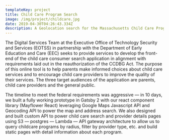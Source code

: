 ```yaml
---
templateKey: project
title: Child Care Program Search
image: /img/project/childcare.jpg
date: 2019-04-30T04:26:43.334Z
description: A Geolocation search for the Massachusetts Child Care Programs
---
```

The Digital Services Team at the Executive Office of Technology Security and Services (EOTSS) in partnership with the Department of Early Education and Care (EEC) seeks to provide services to develop the front-end of the child care consumer search application in alignment with requirements laid out in the reauthorization of the CCDBG Act. The purpose of this online tool is to help parents make informed choices about child care services and to encourage child care providers to improve the quality of their services. The three target audiences of the application are parents, child care providers and the general public.



The timeline to meet the federal requirements was aggressive — in 10 days, we built a fully working prototype in Gatsby 2 with our react component library (Mayflower React) leveraging Google Maps Javascript API and Geocoding API to power the map and address search. We also designed and built custom API to power child care search and provider details pages using S3 — postgres — Lambda — API gateway architecture to allow us to query childcare programs by radius, filter by provider type, etc. and build static pages with detail information about each program.
